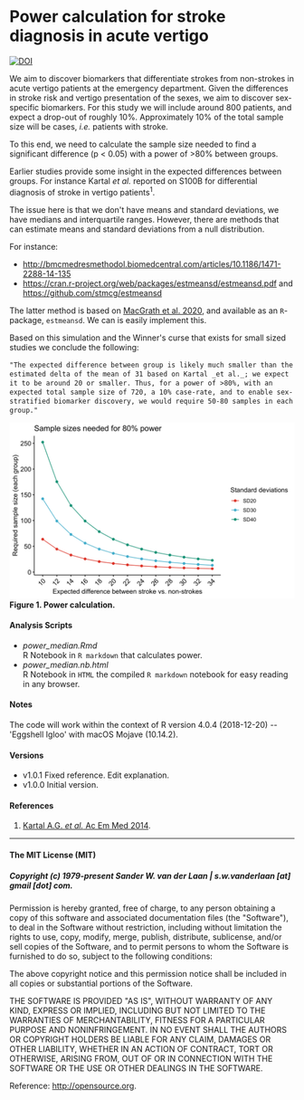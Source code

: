 # Power calculation for stroke diagnosis in acute vertigo

[![DOI](https://zenodo.org/badge/344254761.svg)](https://zenodo.org/badge/latestdoi/344254761)

We aim to discover biomarkers that differentiate strokes from non-strokes in acute vertigo patients at the emergency department. Given the differences in stroke risk and vertigo presentation of the sexes, we aim to discover sex-specific biomarkers. For this study we will include around 800 patients, and expect a drop-out of roughly 10%. Approximately 10% of the total sample size will be cases, _i.e._ patients with stroke.

To this end, we need to calculate the sample size needed to find a significant difference (p < 0.05) with a power of >80% between groups.

Earlier studies provide some insight in the expected differences between groups. For instance Kartal _et al._ reported on S100B for differential diagnosis of stroke in vertigo patients<sup>1</sup>.

The issue here is that we don't have means and standard deviations, we have medians and interquartile ranges. However, there are methods that can estimate means and standard deviations from a null distribution.

For instance: 
- http://bmcmedresmethodol.biomedcentral.com/articles/10.1186/1471-2288-14-135
- https://cran.r-project.org/web/packages/estmeansd/estmeansd.pdf and https://github.com/stmcg/estmeansd

The latter method is based on [MacGrath et al. 2020](https://journals.sagepub.com/doi/full/10.1177/0962280219889080), and available as an `R`-package, `estmeansd`. We can is easily implement this.

Based on this simulation and the Winner's curse that exists for small sized studies we conclude the following:

    "The expected difference between group is likely much smaller than the estimated delta of the mean of 31 based on Kartal _et al._; we expect it to be around 20 or smaller. Thus, for a power of >80%, with an expected total sample size of 720, a 10% case-rate, and to enable sex-stratified biomarker discovery, we would require 50-80 samples in each group."


![Figure 1](VERTIGOPOWER/PLOTS/VERTIGOPOWER.power.png)
**Figure 1. Power calculation.** 


#### Analysis Scripts

- *power_median.Rmd*</br>
R Notebook in `R markdown` that calculates power.
- *power_median.nb.html*</br>
R Notebook in `HTML` the compiled `R markdown` notebook for easy reading in any browser.

#### Notes
The code will work within the context of R version 4.0.4 (2018-12-20) -- 'Eggshell Igloo' with macOS Mojave (10.14.2). 


#### Versions

* v1.0.1 Fixed reference. Edit explanation.
* v1.0.0 Initial version.

#### References
1. [Kartal A.G. _et al._ Ac Em Med 2014](https://doi.org/10.1111/acem.12420).
--------------

#### The MIT License (MIT)
##### Copyright (c) 1979-present Sander W. van der Laan | s.w.vanderlaan [at] gmail [dot] com.

Permission is hereby granted, free of charge, to any person obtaining a copy of this software and associated documentation files (the "Software"), to deal in the Software without restriction, including without limitation the rights to use, copy, modify, merge, publish, distribute, sublicense, and/or sell copies of the Software, and to permit persons to whom the Software is furnished to do so, subject to the following conditions:   

The above copyright notice and this permission notice shall be included in all copies or substantial portions of the Software.

THE SOFTWARE IS PROVIDED "AS IS", WITHOUT WARRANTY OF ANY KIND, EXPRESS OR IMPLIED, INCLUDING BUT NOT LIMITED TO THE WARRANTIES OF MERCHANTABILITY, FITNESS FOR A PARTICULAR PURPOSE AND NONINFRINGEMENT. IN NO EVENT SHALL THE AUTHORS OR COPYRIGHT HOLDERS BE LIABLE FOR ANY CLAIM, DAMAGES OR OTHER LIABILITY, WHETHER IN AN ACTION OF CONTRACT, TORT OR OTHERWISE, ARISING FROM, OUT OF OR IN CONNECTION WITH THE SOFTWARE OR THE USE OR OTHER DEALINGS IN THE SOFTWARE.

Reference: http://opensource.org.




